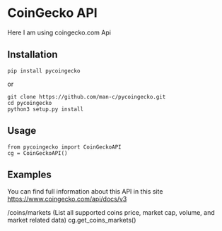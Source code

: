 # CoinGecko API
Here I am using coingecko.com Api



<h2>Installation</h2>

```
pip install pycoingecko
```

or

```
git clone https://github.com/man-c/pycoingecko.git
cd pycoingecko
python3 setup.py install
```

<h2>Usage </h2>

```
from pycoingecko import CoinGeckoAPI
cg = CoinGeckoAPI()
```

<h2>Examples</h2>

You can find full information about this API in this site https://www.coingecko.com/api/docs/v3

/coins/markets (List all supported coins price, market cap, volume, and market related data)
cg.get_coins_markets()
